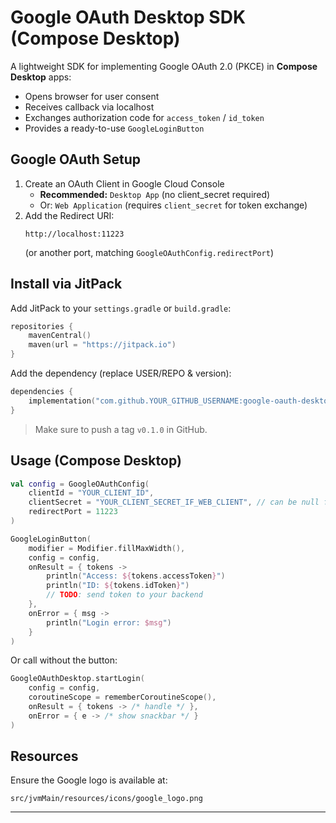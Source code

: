 # Google OAuth Desktop SDK (Compose Desktop)

A lightweight SDK for implementing Google OAuth 2.0 (PKCE) in **Compose Desktop** apps:
- Opens browser for user consent
- Receives callback via localhost
- Exchanges authorization code for `access_token` / `id_token`
- Provides a ready-to-use `GoogleLoginButton`

## Google OAuth Setup

1. Create an OAuth Client in Google Cloud Console
    - **Recommended:** `Desktop App` (no client_secret required)
    - Or: `Web Application` (requires `client_secret` for token exchange)
2. Add the Redirect URI:
   ```
   http://localhost:11223
   ```
   (or another port, matching `GoogleOAuthConfig.redirectPort`)

## Install via JitPack

Add JitPack to your `settings.gradle` or `build.gradle`:

```kotlin
repositories {
    mavenCentral()
    maven(url = "https://jitpack.io")
}
```

Add the dependency (replace USER/REPO & version):

```kotlin
dependencies {
    implementation("com.github.YOUR_GITHUB_USERNAME:google-oauth-desktop-sdk:0.1.0")
}
```

> Make sure to push a tag `v0.1.0` in GitHub.

## Usage (Compose Desktop)

```kotlin
val config = GoogleOAuthConfig(
    clientId = "YOUR_CLIENT_ID",
    clientSecret = "YOUR_CLIENT_SECRET_IF_WEB_CLIENT", // can be null for Desktop Client
    redirectPort = 11223
)

GoogleLoginButton(
    modifier = Modifier.fillMaxWidth(),
    config = config,
    onResult = { tokens ->
        println("Access: ${tokens.accessToken}")
        println("ID: ${tokens.idToken}")
        // TODO: send token to your backend
    },
    onError = { msg ->
        println("Login error: $msg")
    }
)
```

Or call without the button:

```kotlin
GoogleOAuthDesktop.startLogin(
    config = config,
    coroutineScope = rememberCoroutineScope(),
    onResult = { tokens -> /* handle */ },
    onError = { e -> /* show snackbar */ }
)
```

## Resources
Ensure the Google logo is available at:
```
src/jvmMain/resources/icons/google_logo.png
```

---
